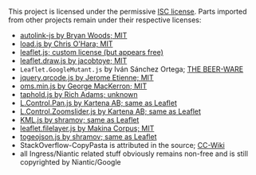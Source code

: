 ﻿This project is licensed under the permissive [ISC license](http://www.isc.org/downloads/software-support-policy/isc-license/). Parts imported from other projects remain under their respective licenses:

- [autolink-js by Bryan Woods; MIT](https://github.com/bryanwoods/autolink-js)
- [load.js by Chris O'Hara; MIT](https://github.com/chriso/load.js)
- [leaflet.js; custom license (but appears free)](http://leafletjs.com/)
- [leaflet.draw.js by jacobtoye; MIT](https://github.com/Leaflet/Leaflet.draw)
- `Leaflet.GoogleMutant.js` by Iván Sánchez Ortega; [THE BEER-WARE](https://gitlab.com/IvanSanchez/Leaflet.GridLayer.GoogleMutant/blob/master/LICENSE)
- [jquery.qrcode.js by Jerome Etienne; MIT](https://github.com/jeromeetienne/jquery-qrcode)
- [oms.min.js by George MacKerron; MIT](https://github.com/jawj/OverlappingMarkerSpiderfier-Leaflet)
- [taphold.js by Rich Adams; unknown](https://github.com/richadams/jquery-taphold)
- [L.Control.Pan.js by Kartena AB; same as Leaflet](https://github.com/kartena/Leaflet.Pancontrol)
- [L.Control.Zoomslider.js by Kartena AB; same as Leaflet](https://github.com/kartena/Leaflet.zoomslider)
- [KML.js by shramov; same as Leaflet](https://github.com/shramov/leaflet-plugins)
- [leaflet.filelayer.js by Makina Corpus; MIT](https://github.com/makinacorpus/Leaflet.FileLayer)
- [togeojson.js by shramov; same as Leaflet](https://github.com/shramov/leaflet-plugins)
- StackOverflow-CopyPasta is attributed in the source; [CC-Wiki](https://creativecommons.org/licenses/by-sa/3.0/)
- all Ingress/Niantic related stuff obviously remains non-free and is still copyrighted by Niantic/Google
